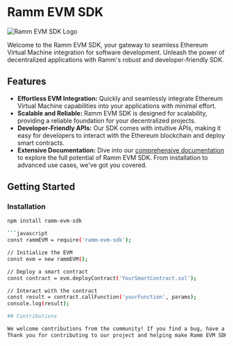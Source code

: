 # Ramm EVM SDK

![Ramm EVM SDK Logo](https://www.google.com/imgres?imgurl=https%3A%2F%2Fpics.craiyon.com%2F2023-11-24%2FPkFY9CvuQF6HhM6QyMVrGQ.webp&tbnid=j6YhNfuJ84annM&vet=12ahUKEwisyr70kOWDAxXIAfsDHd7vDKoQMygdegUIARC6AQ..i&imgrefurl=https%3A%2F%2Fwww.craiyon.com%2Fimage%2FBT59-rNBTZ6Ox57wecXe6Q&docid=zKGKEHh1Eyss7M&w=1024&h=1024&q=ethereum%20logo&ved=2ahUKEwisyr70kOWDAxXIAfsDHd7vDKoQMygdegUIARC6AQ)

Welcome to the Ramm EVM SDK, your gateway to seamless Ethereum Virtual Machine integration for software development. Unleash the power of decentralized applications with Ramm's robust and developer-friendly SDK.

## Features

- **Effortless EVM Integration:** Quickly and seamlessly integrate Ethereum Virtual Machine capabilities into your applications with minimal effort.
- **Scalable and Reliable:** Ramm EVM SDK is designed for scalability, providing a reliable foundation for your decentralized projects.
- **Developer-Friendly APIs:** Our SDK comes with intuitive APIs, making it easy for developers to interact with the Ethereum blockchain and deploy smart contracts.
- **Extensive Documentation:** Dive into our [comprehensive documentation](https://aldrin.com//) to explore the full potential of Ramm EVM SDK. From installation to advanced use cases, we've got you covered.

## Getting Started

### Installation

```bash
npm install ramm-evm-sdk

```javascript
const rammEVM = require('ramm-evm-sdk');

// Initialize the EVM
const evm = new rammEVM();

// Deploy a smart contract
const contract = evm.deployContract('YourSmartContract.sol');

// Interact with the contract
const result = contract.callFunction('yourFunction', params);
console.log(result);

## Contributions

We welcome contributions from the community! If you find a bug, have a feature request, or want to contribute code, feel free to open an issue or submit a pull request
Thank you for contributing to our project and helping make Ramm EVM SDK even better!

